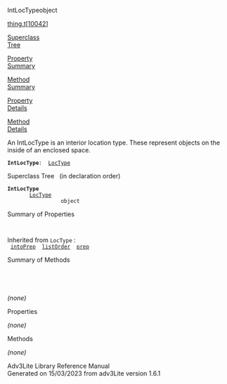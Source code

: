 ---
---
<span class="title">IntLocType</span><span class="type">object</span>

[thing.t](../file/thing.t.html)\[[10042](../source/thing.t.html#10042)\]

[Superclass  
Tree](#_SuperClassTree_)

[Property  
Summary](#_PropSummary_)

[Method  
Summary](#_MethodSummary_)

[Property  
Details](#_Properties_)

[Method  
Details](#_Methods_)

<div class="fdesc">

An IntLocType is an interior location type. These represent objects on
the inside of an enclosed space.

**`IntLocType`**` :   `[`LocType`](../object/LocType.html)

</div>

<span id="_SuperClassTree_"></span>

<div class="mjhd">

<span class="hdln">Superclass Tree</span>   (in declaration order)

</div>

**`IntLocType`**  
`         `[`LocType`](../object/LocType.html)  
`                 object`  
<span id="_PropSummary_"></span>

<div class="mjhd">

<span class="hdln">Summary of Properties</span>  

</div>

` `

Inherited from `LocType` :  
` `[`intoPrep`](../object/LocType.html#intoPrep)`  `[`listOrder`](../object/LocType.html#listOrder)`  `[`prep`](../object/LocType.html#prep)`  `

<span id="_MethodSummary_"></span>

<div class="mjhd">

<span class="hdln">Summary of Methods</span>  

</div>

` `

` `

*(none)* <span id="_Properties_"></span>

<div class="mjhd">

<span class="hdln">Properties</span>  

</div>

*(none)* <span id="_Methods_"></span>

<div class="mjhd">

<span class="hdln">Methods</span>  

</div>

*(none)*

<div class="ftr">

Adv3Lite Library Reference Manual  
Generated on 15/03/2023 from adv3Lite version 1.6.1

</div>
